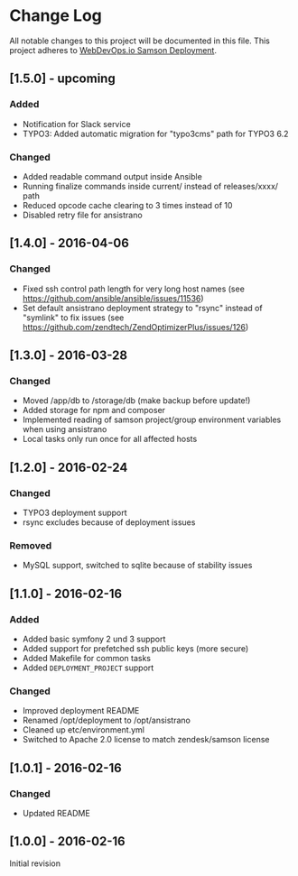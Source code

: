# Change Log
All notable changes to this project will be documented in this file.
This project adheres to [WebDevOps.io Samson Deployment](https://github.com/webdevops/samson-deployment).

## [1.5.0] - upcoming
### Added
- Notification for Slack service
- TYPO3: Added automatic migration for "typo3cms" path for TYPO3 6.2
### Changed
- Added readable command output inside Ansible
- Running finalize commands inside current/ instead of releases/xxxx/ path
- Reduced opcode cache clearing to 3 times instead of 10
- Disabled retry file for ansistrano

## [1.4.0] - 2016-04-06
### Changed
- Fixed ssh control path length for very long host names (see https://github.com/ansible/ansible/issues/11536)
- Set default ansistrano deployment strategy to "rsync" instead of "symlink" to fix issues (see https://github.com/zendtech/ZendOptimizerPlus/issues/126)

## [1.3.0] - 2016-03-28
### Changed
- Moved /app/db to /storage/db (make backup before update!)
- Added storage for npm and composer
- Implemented reading of samson project/group environment variables when using ansistrano
- Local tasks only run once for all affected hosts

## [1.2.0] - 2016-02-24
### Changed
- TYPO3 deployment support 
- rsync excludes because of deployment issues

### Removed
- MySQL support, switched to sqlite because of stability issues

## [1.1.0] - 2016-02-16
### Added
- Added basic symfony 2 und 3 support
- Added support for prefetched ssh public keys (more secure) 
- Added Makefile for common tasks
- Added `DEPLOYMENT_PROJECT` support

### Changed
- Improved deployment README
- Renamed /opt/deployment to /opt/ansistrano
- Cleaned up etc/environment.yml
- Switched to Apache 2.0 license to match zendesk/samson license

## [1.0.1] - 2016-02-16
### Changed
- Updated README

## [1.0.0] - 2016-02-16
Initial revision
